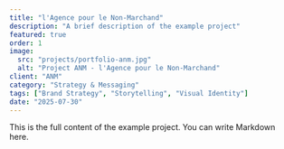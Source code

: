 ```yaml
---
title: "l'Agence pour le Non-Marchand"
description: "A brief description of the example project"
featured: true
order: 1
image:
  src: "projects/portfolio-anm.jpg"
  alt: "Project ANM - l'Agence pour le Non-Marchand"
client: "ANM"
category: "Strategy & Messaging"
tags: ["Brand Strategy", "Storytelling", "Visual Identity"]
date: "2025-07-30"
---
```


This is the full content of the example project. You can write Markdown here.
